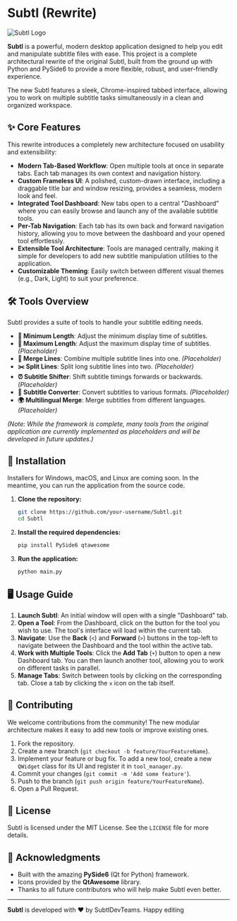 # Subtl (Rewrite)

![Subtl Logo](https://imgur.com/a/68ggd9i)

**Subtl** is a powerful, modern desktop application designed to help you edit and manipulate subtitle files with ease. This project is a complete architectural rewrite of the original Subtl, built from the ground up with Python and PySide6 to provide a more flexible, robust, and user-friendly experience.

The new Subtl features a sleek, Chrome-inspired tabbed interface, allowing you to work on multiple subtitle tasks simultaneously in a clean and organized workspace.

## ✨ Core Features

This rewrite introduces a completely new architecture focused on usability and extensibility:

*   **Modern Tab-Based Workflow**: Open multiple tools at once in separate tabs. Each tab manages its own context and navigation history.
*   **Custom Frameless UI**: A polished, custom-drawn interface, including a draggable title bar and window resizing, provides a seamless, modern look and feel.
*   **Integrated Tool Dashboard**: New tabs open to a central "Dashboard" where you can easily browse and launch any of the available subtitle tools.
*   **Per-Tab Navigation**: Each tab has its own back and forward navigation history, allowing you to move between the dashboard and your opened tool effortlessly.
*   **Extensible Tool Architecture**: Tools are managed centrally, making it simple for developers to add new subtitle manipulation utilities to the application.
*   **Customizable Theming**: Easily switch between different visual themes (e.g., Dark, Light) to suit your preference.

## 🛠️ Tools Overview

Subtl provides a suite of tools to handle your subtitle editing needs.

*   **📏 Minimum Length**: Adjust the minimum display time of subtitles.
*   **📏 Maximum Length**: Adjust the maximum display time of subtitles. *(Placeholder)*
*   **🔗 Merge Lines**: Combine multiple subtitle lines into one. *(Placeholder)*
*   **✂️ Split Lines**: Split long subtitle lines into two. *(Placeholder)*
*   **⏰ Subtitle Shifter**: Shift subtitle timings forwards or backwards. *(Placeholder)*
*   **🔄 Subtitle Converter**: Convert subtitles to various formats. *(Placeholder)*
*   **🌍 Multilingual Merge**: Merge subtitles from different languages. *(Placeholder)*

*(Note: While the framework is complete, many tools from the original application are currently implemented as placeholders and will be developed in future updates.)*

## 🚀 Installation

Installers for Windows, macOS, and Linux are coming soon. In the meantime, you can run the application from the source code.

1.  **Clone the repository:**
    ```bash
    git clone https://github.com/your-username/Subtl.git
    cd Subtl
    ```
2.  **Install the required dependencies:**
    ```bash
    pip install PySide6 qtawesome
    ```
3.  **Run the application:**
    ```bash
    python main.py
    ```

## 🖥️ Usage Guide

1.  **Launch Subtl**: An initial window will open with a single "Dashboard" tab.
2.  **Open a Tool**: From the Dashboard, click on the button for the tool you wish to use. The tool's interface will load within the current tab.
3.  **Navigate**: Use the **Back** (`<`) and **Forward** (`>`) buttons in the top-left to navigate between the Dashboard and the tool within the active tab.
4.  **Work with Multiple Tools**: Click the **Add Tab** (`+`) button to open a new Dashboard tab. You can then launch another tool, allowing you to work on different tasks in parallel.
5.  **Manage Tabs**: Switch between tools by clicking on the corresponding tab. Close a tab by clicking the `x` icon on the tab itself.

## 🤝 Contributing

We welcome contributions from the community! The new modular architecture makes it easy to add new tools or improve existing ones.

1.  Fork the repository.
2.  Create a new branch (`git checkout -b feature/YourFeatureName`).
3.  Implement your feature or bug fix. To add a new tool, create a new `QWidget` class for its UI and register it in `tool_manager.py`.
4.  Commit your changes (`git commit -m 'Add some feature'`).
5.  Push to the branch (`git push origin feature/YourFeatureName`).
6.  Open a Pull Request.

## 📄 License

Subtl is licensed under the MIT License. See the `LICENSE` file for more details.

## 🙏 Acknowledgments

*   Built with the amazing **PySide6** (Qt for Python) framework.
*   Icons provided by the **QtAwesome** library.
*   Thanks to all future contributors who will help make Subtl even better.

---

**Subtl** is developed with ❤️ by SubtlDevTeams. Happy editing